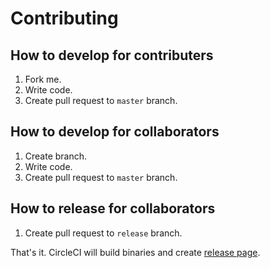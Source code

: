 # Contributing

## How to develop for contributers

1. Fork me.
1. Write code.
1. Create pull request to `master` branch.

## How to develop for collaborators

1. Create branch.
1. Write code.
1. Create pull request to `master` branch.

## How to release for collaborators

1. Create pull request to `release` branch.

That's it. CircleCI will build binaries and create [release page](https://github.com/go-microservices/signing-gcs/releases/latest).
